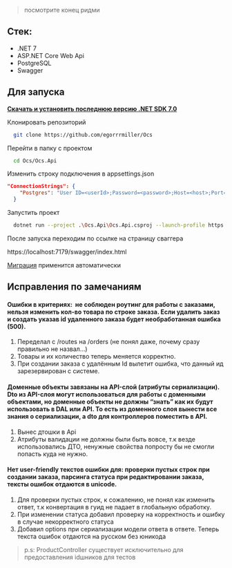 > посмотрите конец ридми

## Стек:
- .NET 7
- ASP.NET Core Web Api
- PostgreSQL
- Swagger

## Для запуска

**[Скачать и установить последнюю версию .NET SDK 7.0](https://dotnet.microsoft.com/en-us/download/dotnet/7.0)**

Клонировать репозиторий

```bash
  git clone https://github.com/egorrrmiller/Ocs
```

Перейти в папку с проектом

```bash
  cd Ocs/Ocs.Api
```

Изменить строку подключения в appsettings.json

```json
"ConnectionStrings": {
    "Postgres": "User ID=<userId>;Password=<password>;Host=<host>;Port=<port>;Database=ocs;"
  }
```

Запустить проект

```bash
  dotnet run --project .\Ocs.Api\Ocs.Api.csproj --launch-profile https
```

После запуска переходим по ссылке на страницу сваггера

https://localhost:7179/swagger/index.html

[Миграция](https://github.com/egorrrmiller/Ocs/blob/main/Ocs.Database/Migrations/20230501201604_Init.cs) применится автоматически

## Исправления по замечаниям

#### Ошибки в критериях:  не соблюден роутинг для работы с заказами, нельзя изменить кол-во товара по строке заказа. Если удалить заказ и создать указав id удаленного заказа будет необработанная ошибка (500). 

1. Переделал с /routes на /orders (не понял даже, почему сразу правильно не назвал...)
2. Товары и их количество теперь меняется корректно.
3. При создании заказа с удалённым Id вылетит ошибка, что данный ид зарезервирован с системе.

#### Доменные объекты завязаны на API-слой (атрибуты сериализации). Dto из API-слоя могут использоваться для работы с доменными объектами, но доменные объекты не должны “знать” как их будут использовать в DAL или API. То есть из доменного слоя вынести все знания о сериализации, а dto для контроллеров поместить в API. 

1. Вынес дтошки в Api
2. Атрибуты валидации не должны были быть вовсе, т.к везде использовались ДТО, ненужные свойства попросту бы не смогли попасть куда не нужно.

#### Нет user-friendly текстов ошибки для: проверки пустых строк при создании заказа, парсинга статуса при редактировании заказа, тексты ошибок отдаются в unicode.

1. Для проверки пустых строк, к сожалению, не понял как изменить ответ, т.к конвертация в гуид не падает в глобальную обработку.
2. При изменении статуса добавил проверку на корректность и ошибку в случае некорректного статуса
3. Добавил options при сериализации модели ответа в ответе. Теперь текста ошибок отдаются на русском без юникода


> p.s: ProductController существует исключительно для предоставления idшников для тестов




